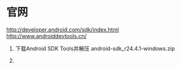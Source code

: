 # 官网
http://developer.android.com/sdk/index.html
http://www.androiddevtools.cn/

1. 下载Android SDK Tools并解压
   android-sdk_r24.4.1-windows.zip

2. 
